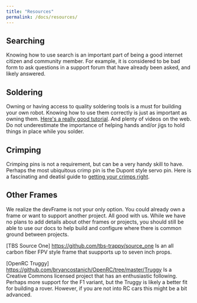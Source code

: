 ```yaml
---
title: "Resources"
permalink: /docs/resources/
---
```

## Searching
Knowing how to use search is an important part of being a good internet citizen and community member.  For example, it is considered to be bad form to ask questions in a support forum that have already been asked, and likely answered.  

## Soldering
Owning or having access to quality soldering tools is a must for building your own robot.  Knowing how to use them correctly is just as important as owning them. [Here's a really good tutorial](https://www.makerspaces.com/how-to-solder/).  And plenty of videos on the web.  Do not underestimate the importance of helping hands and/or jigs to hold things in place while you solder.

## Crimping
Crimping pins is not a requirement, but can be a very handy skill to have.  Perhaps the most ubiquitous crimp pin is the Dupont style servo pin.  Here is a fascinating and deatisl guide to [getting your crimps right](https://www.instructables.com/id/Make-a-Good-Dupont-Pin-Crimp-EVERY-TIME/).

## Other Frames 

We realize the devFrame is not your only option.  You could already own a frame or want to support another project.  All good with us.  While we have no plans to add details about other frames or projects, you should still be able to use our docs to help build and configure where there is common ground between projects.

[TBS Source One] https://github.com/tbs-trappy/source_one Is an all carbon fiber FPV style frame that suupports up to seven inch props.

[OpenRC Truggy] https://github.com/bryancostanich/OpenRC/tree/master/Truggy Is a Creative Commons licensed project that has an enthusiastic following.  Perhaps more support for the F1 variant, but the Truggy is likely a better fit for building a rover.  However, if you are not into RC cars this might be a bit advanced.

